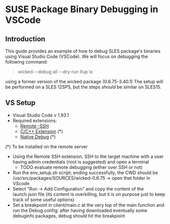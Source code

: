 # SUSE Package Binary Debugging in VSCode

## Introduction
This guide provides an example of how to debug SLES package's binaries using Visual Studio Code (VSCode).
We will focus on debugging the following command:

> wicked --debug all --dry-run ifup lo

using a former version of the wicked package (0.6.75-3.40.1)
The setup will be performed on a SLES 12SP5, but the steps _should_ be similar on SLES15.

## VS Setup
- Visual Studio Code v 1.93.1
- Required extensions:
    - [Remote -SSH](https://marketplace.visualstudio.com/items?itemName=ms-vscode-remote.remote-ssh)
    - [C/C++ Extension](https://marketplace.visualstudio.com/items?itemName=ms-vscode.cpptools-extension-pack) (*)
    - [Native Debug](https://marketplace.visualstudio.com/items?itemName=webfreak.debug) (*)

(*) To be installed on the remote server

* Using the Remote SSH extension, SSH to the target machine with a user having admin credentials (root is suggested) and open a terminal
    - TODO evaluate remote debugging (either over SSH or not)
* Run the env_setup.sh script; ending successfully, the CWD should be /usr/src/packages/SOURCES/wicked-0.6.75 -> open that folder in VScode
* Select "Run -> Add Configuration" and copy the content of the launch.json file (its content is overkilling, but it is on purpose just to keep track of some useful options)
* Set a breakpoint in client/main.c at the very top of the main function and run the Debug config: after having downloaded eventually some debuginfo packages, debug should hit the breakpoint 